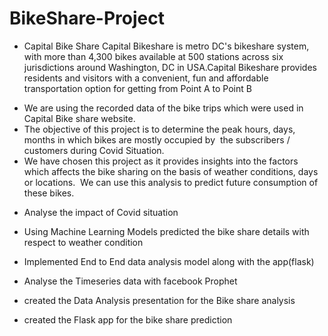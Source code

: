 # BikeShare-Project

* Capital Bike Share
Capital Bikeshare is metro DC's bikeshare system, with more than 4,300 bikes available at 500 stations across six jurisdictions around Washington, DC in USA.Capital Bikeshare provides residents and visitors with a convenient, fun and affordable transportation option for getting from Point A to Point B

- We are using the recorded data of the bike trips which were used in Capital Bike share website. 
- The objective of this project is to determine the peak hours, days, months in which bikes are mostly occupied by  the subscribers / customers during Covid Situation.  
- We have chosen this project as it provides insights into the factors which affects the bike sharing on the basis of weather conditions, days or locations.  We can use this analysis to predict future consumption of these bikes.


*	Analyse the impact of Covid situation
*	Using Machine Learning Models predicted the bike share details with respect to weather condition
*	Implemented End to End data analysis model along with the app(flask)
*	Analyse the Timeseries data with facebook Prophet 

* created the Data Analysis presentation for the Bike share analysis

* created the Flask app for the bike share prediction
  


